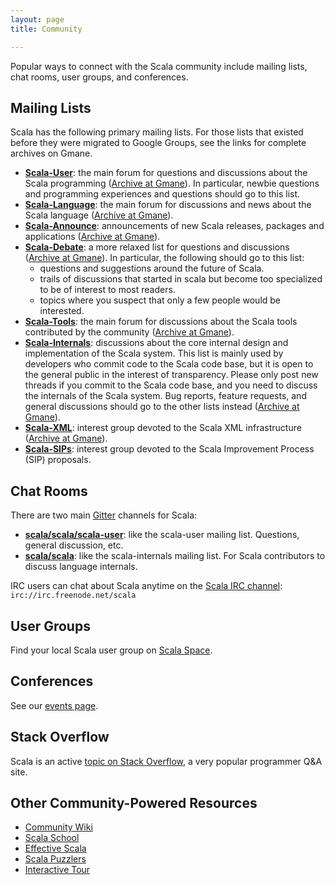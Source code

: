 ```yaml
---
layout: page
title: Community

---
```


Popular ways to connect with the Scala community include mailing lists, chat rooms, user groups, and conferences.


## Mailing Lists

Scala has the following primary mailing lists. For those lists that existed before they were migrated to Google Groups, see the links for complete archives on Gmane.

 * **[Scala-User](http://groups.google.com/group/scala-user)**: the main forum for questions and discussions about the Scala programming ([Archive at Gmane](http://dir.gmane.org/gmane.comp.lang.scala.user)). In particular, newbie questions and programming experiences and questions should go to this list.
 * **[Scala-Language](http://groups.google.com/group/scala-language)**: the main forum for discussions and news about the Scala language ([Archive at Gmane](http://dir.gmane.org/gmane.comp.lang.scala)).
 * **[Scala-Announce](http://groups.google.com/group/scala-announce)**: announcements of new Scala releases, packages and
 applications ([Archive at Gmane](http://dir.gmane.org/gmane.comp.lang.scala.announce)).
 * **[Scala-Debate](http://groups.google.com/group/scala-debate)**: a more relaxed list for questions and discussions
 ([Archive at Gmane](http://dir.gmane.org/gmane.comp.lang.scala.debate)). In particular, the following should go to this list:
    * questions and suggestions around the future of Scala.
    * trails of discussions that started in scala but become too specialized to be of interest to most readers.
    * topics where you suspect that only a few people would be interested.
 * **[Scala-Tools](http://groups.google.com/group/scala-tools)**: the main forum for discussions about the Scala tools
 contributed by the community ([Archive at Gmane](http://dir.gmane.org/gmane.comp.lang.scala.tools)).
 * **[Scala-Internals](http://groups.google.com/group/scala-internals)**: discussions about the core internal design and implementation of the Scala system. This list is mainly used by developers who commit code to the Scala code base, but it is open to the general public in the interest of transparency. Please only post new threads if you commit to the Scala code base, and you need to discuss the internals of the Scala system. Bug reports, feature requests, and general discussions should go to the other lists instead
 ([Archive at Gmane](http://dir.gmane.org/gmane.comp.lang.scala.internals)).
 * **[Scala-XML](http://groups.google.com/group/scala-xml)**: interest group devoted to the Scala XML infrastructure
 ([Archive at Gmane](http://dir.gmane.org/gmane.comp.lang.scala.xml)).
 * **[Scala-SIPs](http://groups.google.com/group/scala-sips)**: interest group devoted to the Scala Improvement Process (SIP) proposals.

## Chat Rooms

There are two main [Gitter](https://gitter.im) channels for Scala:

* **[scala/scala/scala-user](https://gitter.im/scala/scala/scala-user)**: like the scala-user mailing list. Questions, general discussion, etc.
* **[scala/scala](https://gitter.im/scala/scala)**: like the scala-internals mailing list. For Scala contributors to discuss language internals.

IRC users can chat about Scala anytime on the [Scala IRC channel](http://webchat.freenode.net/?randomnick=1&channels=scala&prompt=1): `irc://irc.freenode.net/scala`

## User Groups

Find your local Scala user group on [Scala Space](http://scala.space/).

## Conferences

See our [events page](/events/).

## Stack Overflow

Scala is an active [topic on Stack Overflow](http://stackoverflow.com/questions/tagged/scala), a very popular programmer Q&A site.

## Other Community-Powered Resources

* [Community Wiki](https://wiki.scala-lang.org/display/SW/Welcome+to+the+Scala+Wiki%21)
* [Scala School](http://twitter.github.com/scala_school/)
* [Effective Scala](http://twitter.github.com/effectivescala/)
* [Scala Puzzlers](http://scalapuzzlers.com/)
* [Interactive Tour](http://scalatutorials.com/tour)

